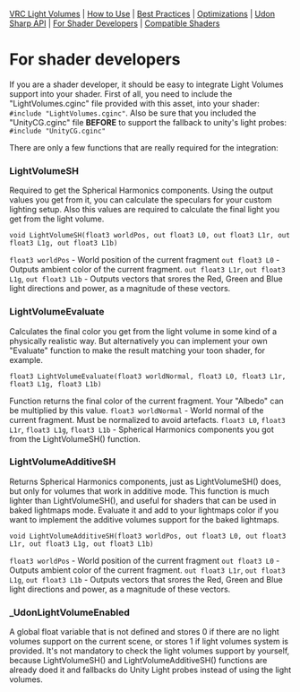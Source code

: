 [VRC Light Volumes](/README.md) | [How to Use](/Documentation/HowToUse.md) | [Best Practices](/Documentation/BestPractices.md) | [Optimizations](/Documentation/Optimizations.md) | [Udon Sharp API](/Documentation/UdonSharpAPI.md) | [For Shader Developers](/Documentation/ForShaderDevelopers.md) | [Compatible Shaders](/Documentation/CompatibleShaders.md)
# For shader developers
If you are a shader developer, it should be easy to integrate Light Volumes support into your shader. First of all, you need to include the "LightVolumes.cginc" file provided with this asset, into your shader:  `#include "LightVolumes.cginc"`. 
Also be sure that you included the "UnityCG.cginc" file **BEFORE** to support the fallback to unity's light probes:  `#include "UnityCG.cginc"`

There are only a few functions that are really required for the integration: 
### LightVolumeSH
Required to get the Spherical Harmonics components. Using the output values you get from it, you can calculate the speculars for your custom lighting setup. Also this values are required to calculate the final light you get from the light volume.

```
void LightVolumeSH(float3 worldPos, out float3 L0, out float3 L1r, out float3 L1g, out float3 L1b)
```

`float3 worldPos` - World position of the current fragment
`out float3 L0` - Outputs ambient color of the current fragment.
`out float3 L1r`, `out float3 L1g`, `out float3 L1b` - Outputs vectors that srores the Red, Green and Blue light directions and power, as a magnitude of these vectors.
### LightVolumeEvaluate
Calculates the final color you get from the light volume in some kind of a physically realistic way. But alternatively you can implement your own "Evaluate" function to make the result matching your toon shader, for example.

```
float3 LightVolumeEvaluate(float3 worldNormal, float3 L0, float3 L1r, float3 L1g, float3 L1b)
```

Function returns the final color of the current fragment. Your "Albedo" can be multiplied by this value.
`float3 worldNormal` - World normal of the current fragment. Must be normalized to avoid artefacts.
`float3 L0`, `float3 L1r`, `float3 L1g`, `float3 L1b` - Spherical Harmonics components you got from the LightVolumeSH() function.
### LightVolumeAdditiveSH
Returns Spherical Harmonics components, just as LightVolumeSH() does, but only for volumes that work in additive mode. This function is much lighter than LightVolumeSH(), and useful for shaders that can be used in baked lightmaps mode. Evaluate it and add to your lightmaps color if you want to implement the additive volumes support for the baked lightmaps.

```
void LightVolumeAdditiveSH(float3 worldPos, out float3 L0, out float3 L1r, out float3 L1g, out float3 L1b)
```

`float3 worldPos` - World position of the current fragment
`out float3 L0` - Outputs ambient color of the current fragment.
`out float3 L1r`, `out float3 L1g`, `out float3 L1b` - Outputs vectors that srores the Red, Green and Blue light directions and power, as a magnitude of these vectors.

### \_UdonLightVolumeEnabled
A global float variable that is not defined and stores 0 if there are no light volumes support on the current scene, or stores 1 if light volumes system is provided. It's not mandatory to check the light volumes support by yourself, because LightVolumeSH() and LightVolumeAdditiveSH() functions are already doed it and fallbacks do Unity Light probes instead of using the light volumes.
